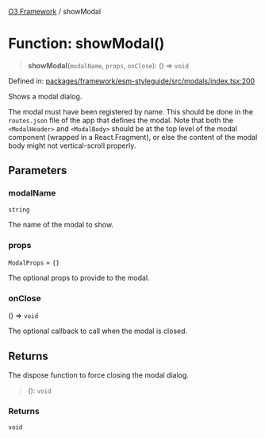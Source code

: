 [O3 Framework](../API.md) / showModal

# Function: showModal()

> **showModal**(`modalName`, `props`, `onClose`): () => `void`

Defined in: [packages/framework/esm-styleguide/src/modals/index.tsx:200](https://github.com/openmrs/openmrs-esm-core/blob/18d2874f03a33a6ab8295af0e87ac97fdd150718/packages/framework/esm-styleguide/src/modals/index.tsx#L200)

Shows a modal dialog.

The modal must have been registered by name. This should be done in the `routes.json` file of the
app that defines the modal. Note that both the `<ModalHeader>` and `<ModalBody>` should be at the
top level of the modal component (wrapped in a React.Fragment), or else the content of the modal
body might not vertical-scroll properly.

## Parameters

### modalName

`string`

The name of the modal to show.

### props

`ModalProps` = `{}`

The optional props to provide to the modal.

### onClose

() => `void`

The optional callback to call when the modal is closed.

## Returns

The dispose function to force closing the modal dialog.

> (): `void`

### Returns

`void`
